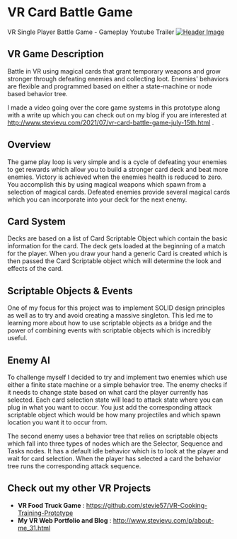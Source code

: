 # VR Card Battle Game
VR Single Player Battle Game - Gameplay Youtube Trailer
[![Header Image](https://github.com/stevie57/VR-BattleGame/blob/main/Assets/Textures/Screen%20shot.png)](https://www.youtube.com/watch?v=IIg7JPc2Cis&t=15s)

## VR Game Description
Battle in VR using magical cards that grant temporary weapons and grow stronger through defeating enemies and collecting loot. Enemies' behaviors are flexible and programmed based on either a state-machine or node based behavior tree. 

I made a video going over the core game systems in this prototype along with a write up which you can check out on my blog if you are interested at http://www.stevievu.com/2021/07/vr-card-battle-game-july-15th.html .

## Overview
The game play loop is very simple and is a cycle of defeating your enemies to get rewards which allow you to build a stronger card deck and beat more enemies. Victory is achieved when the enemies health is reduced to zero. You accomplish this by using magical weapons which spawn from a selection of magical cards. Defeated enemies provide several magical cards which you can incorporate into your deck for the next enemy. 

## Card System
Decks are based on a list of Card Scriptable Object which contain the basic information for the card. The deck gets loaded at the beginning of a match for the player. When you draw your hand a generic Card is created which is then passed the Card Scriptable object which will determine the look and effects of the card.

## Scriptable Objects & Events
One of my focus for this project was to implement SOLID design principles as well as to try and avoid creating a massive singleton. This led me to learning more about how to use scriptable objects as a bridge and the power of combining events with scriptable objects which is incredibly useful. 

## Enemy AI
To challenge myself I decided to try and implement two enemies which use either a finite state machine or a simple behavior tree. The enemy checks if it needs to change state based on what card the player currently has selected. Each card selection state will lead to attack state where you can plug in what you want to occur. You just add the corresponding attack scriptable object which would be how many projectiles and which spawn location you want it to occur from.

The second enemy uses a behavior tree that relies on scriptable objects which fall into three types of nodes which are the Selector, Sequence and Tasks nodes. It has a default idle behavior which is to look at the player and wait for card selection. When the player has selected a card the behavior tree runs the corresponding attack sequence. 

## Check out my other VR Projects
* **VR Food Truck Game** : https://github.com/stevie57/VR-Cooking-Training-Prototype
* **My VR Web Portfolio and Blog** : http://www.stevievu.com/p/about-me_31.html

